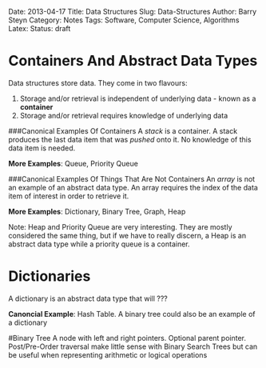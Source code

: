 Date: 2013-04-17
Title: Data Structures
Slug: Data-Structures
Author: Barry Steyn
Category: Notes
Tags: Software, Computer Science, Algorithms
Latex:
Status: draft

# Containers And Abstract Data Types

Data structures store data. They come in two flavours:

1. Storage and/or retrieval is independent of underlying data - known as a **container**
2. Storage and/or retrieval requires knowledge of underlying data

###Canonical Examples Of Containers
A *stack* is a container. A stack produces the last data item that was *pushed* onto it. No knowledge of this data item is needed.

**More Examples**: Queue, Priority Queue

###Canonical Examples Of Things That Are Not Containers
An *array* is not an example of an abstract data type. An array requires the index of the data item of interest in order to retrieve it.

**More Examples**: Dictionary, Binary Tree, Graph, Heap

Note: Heap and Priority Queue are very interesting. They are mostly considered the same thing, but if we have to really discern, a Heap is an abstract data type while a priority queue is a container.

# Dictionaries
A dictionary is an abstract data type that will ???

**Canoncial Example**: Hash Table.
A binary tree could also be an example of a dictionary

#Binary Tree
A node with left and right pointers. Optional parent pointer. Post/Pre-Order traversal make little sense with Binary Search Trees but can be useful when representing arithmetic or logical operations


